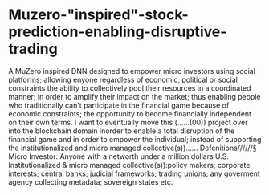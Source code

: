 # Muzero-"inspired"-stock-prediction-enabling-disruptive-trading
A MuZero inspired DNN designed to empower micro investors using social platforms; allowing enyone regardless of economic, political or social constraints the ability to collectively pool their resources in a coordinated manner; in order to amplify their impact on the market; thus enabling people who traditionally can't participate in the financial game because of economic constraints; the opportunity to become financially independent on their own terms.
I want to eventually move this (......(00)) project over into the blockchain domain inorder to enable a total disruption of the financial game and in order to empower the individual; instead of supporting the institutionalized and micro managed collective(s))......
Defenitions//////§ 
Micro Investor: Anyone with a networth under a million dollars U.S.
Institutionalized & micro managed collective(s)):policy makers; corporate interests; central banks; judicial frameworks; trading unions; any goverment agency collecting metadata; sovereign states etc. 
